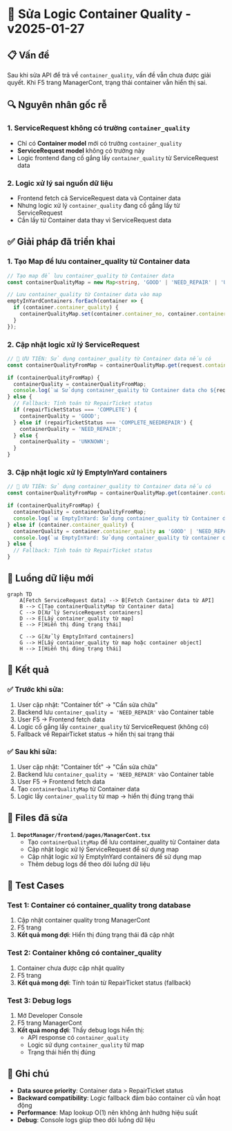 # 🔧 Sửa Logic Container Quality - v2025-01-27

## 📋 **Vấn đề**

Sau khi sửa API để trả về `container_quality`, vấn đề vẫn chưa được giải quyết. Khi F5 trang ManagerCont, trạng thái container vẫn hiển thị sai.

## 🔍 **Nguyên nhân gốc rễ**

### **1. ServiceRequest không có trường `container_quality`**
- Chỉ có **Container model** mới có trường `container_quality`
- **ServiceRequest model** không có trường này
- Logic frontend đang cố gắng lấy `container_quality` từ ServiceRequest data

### **2. Logic xử lý sai nguồn dữ liệu**
- Frontend fetch cả ServiceRequest data và Container data
- Nhưng logic xử lý `container_quality` đang cố gắng lấy từ ServiceRequest
- Cần lấy từ Container data thay vì ServiceRequest data

## ✅ **Giải pháp đã triển khai**

### **1. Tạo Map để lưu container_quality từ Container data**

```typescript
// Tạo map để lưu container_quality từ Container data
const containerQualityMap = new Map<string, 'GOOD' | 'NEED_REPAIR' | 'UNKNOWN'>();

// Lưu container_quality từ Container data vào map
emptyInYardContainers.forEach(container => {
  if (container.container_quality) {
    containerQualityMap.set(container.container_no, container.container_quality);
  }
});
```

### **2. Cập nhật logic xử lý ServiceRequest**

```typescript
// 🔄 ƯU TIÊN: Sử dụng container_quality từ Container data nếu có
const containerQualityFromMap = containerQualityMap.get(request.container_no);

if (containerQualityFromMap) {
  containerQuality = containerQualityFromMap;
  console.log(`📊 Sử dụng container_quality từ Container data cho ${request.container_no}: ${containerQuality}`);
} else {
  // Fallback: Tính toán từ RepairTicket status
  if (repairTicketStatus === 'COMPLETE') {
    containerQuality = 'GOOD';
  } else if (repairTicketStatus === 'COMPLETE_NEEDREPAIR') {
    containerQuality = 'NEED_REPAIR';
  } else {
    containerQuality = 'UNKNOWN';
  }
}
```

### **3. Cập nhật logic xử lý EmptyInYard containers**

```typescript
// 🔄 ƯU TIÊN: Sử dụng container_quality từ Container data nếu có
const containerQualityFromMap = containerQualityMap.get(container.container_no);

if (containerQualityFromMap) {
  containerQuality = containerQualityFromMap;
  console.log(`📊 EmptyInYard: Sử dụng container_quality từ Container data cho ${container.container_no}: ${containerQuality}`);
} else if (container.container_quality) {
  containerQuality = container.container_quality as 'GOOD' | 'NEED_REPAIR' | 'UNKNOWN';
  console.log(`📊 EmptyInYard: Sử dụng container_quality từ container object cho ${container.container_no}: ${containerQuality}`);
} else {
  // Fallback: Tính toán từ RepairTicket status
}
```

## 🔄 **Luồng dữ liệu mới**

```mermaid
graph TD
    A[Fetch ServiceRequest data] --> B[Fetch Container data từ API]
    B --> C[Tạo containerQualityMap từ Container data]
    C --> D[Xử lý ServiceRequest containers]
    D --> E[Lấy container_quality từ map]
    E --> F[Hiển thị đúng trạng thái]
    
    C --> G[Xử lý EmptyInYard containers]
    G --> H[Lấy container_quality từ map hoặc container object]
    H --> I[Hiển thị đúng trạng thái]
```

## 🎯 **Kết quả**

### **✅ Trước khi sửa:**
1. User cập nhật: "Container tốt" → "Cần sửa chữa"
2. Backend lưu `container_quality = 'NEED_REPAIR'` vào Container table
3. User F5 → Frontend fetch data
4. Logic cố gắng lấy `container_quality` từ ServiceRequest (không có)
5. Fallback về RepairTicket status → hiển thị sai trạng thái

### **✅ Sau khi sửa:**
1. User cập nhật: "Container tốt" → "Cần sửa chữa"
2. Backend lưu `container_quality = 'NEED_REPAIR'` vào Container table
3. User F5 → Frontend fetch data
4. Tạo `containerQualityMap` từ Container data
5. Logic lấy `container_quality` từ map → hiển thị đúng trạng thái

## 📁 **Files đã sửa**

1. **`DepotManager/frontend/pages/ManagerCont.tsx`**
   - Tạo `containerQualityMap` để lưu container_quality từ Container data
   - Cập nhật logic xử lý ServiceRequest để sử dụng map
   - Cập nhật logic xử lý EmptyInYard containers để sử dụng map
   - Thêm debug logs để theo dõi luồng dữ liệu

## 🧪 **Test Cases**

### **Test 1: Container có container_quality trong database**
1. Cập nhật container quality trong ManagerCont
2. F5 trang
3. **Kết quả mong đợi**: Hiển thị đúng trạng thái đã cập nhật

### **Test 2: Container không có container_quality**
1. Container chưa được cập nhật quality
2. F5 trang
3. **Kết quả mong đợi**: Tính toán từ RepairTicket status (fallback)

### **Test 3: Debug logs**
1. Mở Developer Console
2. F5 trang ManagerCont
3. **Kết quả mong đợi**: Thấy debug logs hiển thị:
   - API response có `container_quality`
   - Logic sử dụng `container_quality` từ map
   - Trạng thái hiển thị đúng

## 📝 **Ghi chú**

- **Data source priority**: Container data > RepairTicket status
- **Backward compatibility**: Logic fallback đảm bảo container cũ vẫn hoạt động
- **Performance**: Map lookup O(1) nên không ảnh hưởng hiệu suất
- **Debug**: Console logs giúp theo dõi luồng dữ liệu


